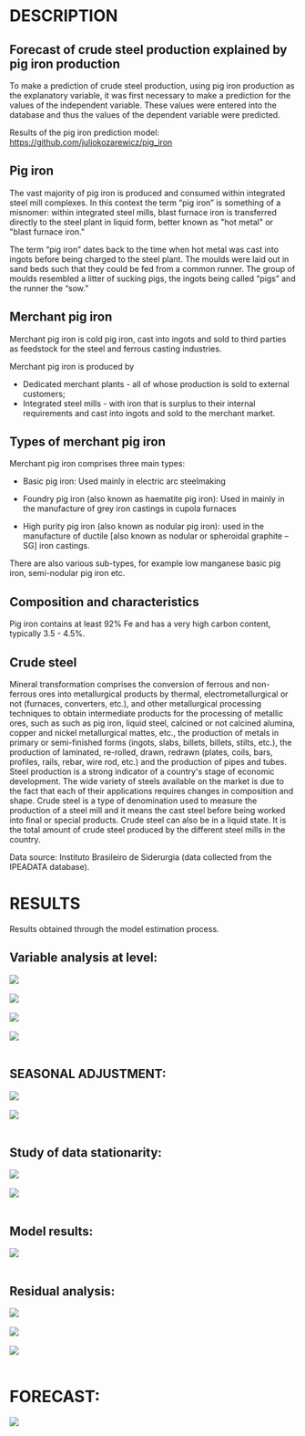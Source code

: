 # **DESCRIPTION**

## Forecast of crude steel production explained by pig iron production
To make a prediction of crude steel production, using pig iron production as the explanatory variable, it was first necessary to make a prediction for the values of the independent variable. These values were entered into the database and thus the values of the dependent variable were predicted.

Results of the pig iron prediction model: https://github.com/juliokozarewicz/pig_iron

## Pig iron
The vast majority of pig iron is produced and consumed within integrated steel mill complexes. In this context the term “pig iron” is something of a misnomer: within integrated steel mills, blast furnace iron is transferred directly to the steel plant in liquid form, better known as "hot metal" or "blast furnace iron."

The term “pig iron” dates back to the time when hot metal was cast into ingots before being charged to the steel plant. The moulds were laid out in sand beds such that they could be fed from a common runner. The group of moulds resembled a litter of sucking pigs, the ingots being called “pigs” and the runner the “sow.”

## Merchant pig iron
Merchant pig iron is cold pig iron, cast into ingots and sold to third parties as feedstock for the steel and ferrous casting industries.

Merchant pig iron is produced by

* Dedicated merchant plants - all of whose production is sold to external customers; 
* Integrated steel mills - with iron that is surplus to their internal requirements and cast into ingots and sold to the merchant market.

## Types of merchant pig iron
Merchant pig iron comprises three main types:

* Basic pig iron:
  Used mainly in electric arc steelmaking

* Foundry pig iron (also known as haematite pig iron): 
  Used in mainly in the manufacture of grey iron castings in cupola furnaces

* High purity pig iron (also known as nodular pig iron): 
  used in the manufacture of ductile [also known as nodular or spheroidal graphite – SG] iron castings.

There are also various sub-types, for example low manganese basic pig iron, semi-nodular pig iron etc.

## Composition and characteristics
Pig iron contains at least 92% Fe and has a very high carbon content, typically 3.5 - 4.5%.

## Crude steel
Mineral transformation comprises the conversion of ferrous and non-ferrous ores into metallurgical products by thermal, electrometallurgical or not (furnaces, converters, etc.), and other metallurgical processing techniques to obtain intermediate products for the processing of metallic ores, such as such as pig iron, liquid steel, calcined or not calcined alumina, copper and nickel metallurgical mattes, etc., the production of metals in primary or semi-finished forms (ingots, slabs, billets, billets, stilts, etc.), the production of laminated, re-rolled, drawn, redrawn (plates, coils, bars, profiles, rails, rebar, wire rod, etc.) and the production of pipes and tubes. Steel production is a strong indicator of a country's stage of economic development. The wide variety of steels available on the market is due to the fact that each of their applications requires changes in composition and shape. Crude steel is a type of denomination used to measure the production of a steel mill and it means the cast steel before being worked into final or special products. Crude steel can also be in a liquid state. It is the total amount of crude steel produced by the different steel mills in the country.

Data source: Instituto Brasileiro de Siderurgia (data collected from the IPEADATA database).

# **RESULTS**
Results obtained through the model estimation process.

## Variable analysis at level:
<img src="4_results/1_time_serie.jpg"> <br /> <br />
<img src="4_results/2_fac_facp_level.jpg"> <br /> <br />
<img src="4_results/3_periodogram_level.jpg"> <br /> <br />
<img src="4_results/4.jpg"> <br /> <br />

## SEASONAL ADJUSTMENT:
<img src="4_results/5_x13_results.jpg"> <br /> <br />
<img src="4_results/6_x13_seasonal_adjustment.jpg"> <br /> <br />

## Study of data stationarity:
<img src="4_results/7.jpg"> <br /> <br />
<img src="4_results/8.jpg"> <br /> <br />


## Model results:
<img src="4_results/9.jpg"> <br /> <br />

## Residual analysis:
<img src="4_results/10_residuals (acf and pacf).jpg"> <br /> <br />
<img src="4_results/11_residuals (frequency distribution).jpg"> <br /> <br />
<img src="4_results/12_residuals (time serie).jpg"> <br /> <br />

# FORECAST:
<img src="4_results/13_observed_fitted_predict.jpg"> <br /> <br />
